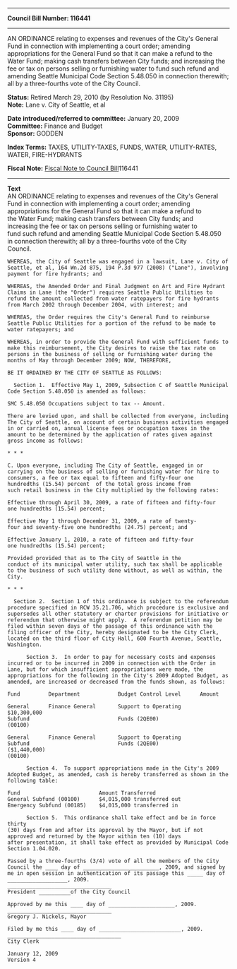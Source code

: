 * * * * *  
  
**Council Bill Number: [](#h0)[](#h2)116441**  
  
* * * * *  
  
AN ORDINANCE relating to expenses and revenues of the City's General Fund in connection with implementing a court order; amending appropriations for the General Fund so that it can make a refund to the Water Fund; making cash transfers between City funds; and increasing the fee or tax on persons selling or furnishing water to fund such refund and amending Seattle Municipal Code Section 5.48.050 in connection therewith; all by a three-fourths vote of the City Council.  
  
**Status:** Retired March 29, 2010 (by Resolution No. 31195)   
**Note:** Lane v. City of Seattle, et al  
  
  
**Date introduced/referred to committee:** January 20, 2009   
**Committee:** Finance and Budget   
**Sponsor:** GODDEN   
  
**Index Terms:** TAXES, UTILITY-TAXES, FUNDS, WATER, UTILITY-RATES, WATER, FIRE-HYDRANTS  
  
**Fiscal Note:** [Fiscal Note to Council Bill](http://clerk.seattle.gov/~public/fnote/116441.htm)[](#h1)[](#h3)116441  
  
* * * * *  
  
**Text**  
    AN ORDINANCE relating to expenses and revenues of the City's General  
    Fund in connection with implementing a court order; amending  
    appropriations for the General Fund so that it can make a refund to  
    the Water Fund; making cash transfers between City funds; and  
    increasing the fee or tax on persons selling or furnishing water to  
    fund such refund and amending Seattle Municipal Code Section 5.48.050  
    in connection therewith; all by a three-fourths vote of the City  
    Council.  
  
    WHEREAS, the City of Seattle was engaged in a lawsuit, Lane v. City of  
    Seattle, et al, 164 Wn.2d 875, 194 P.3d 977 (2008) ("Lane"), involving  
    payment for fire hydrants; and  
  
    WHEREAS, the Amended Order and Final Judgment on Art and Fire Hydrant  
    Claims in Lane (the "Order") requires Seattle Public Utilities to  
    refund the amount collected from water ratepayers for fire hydrants  
    from March 2002 through December 2004, with interest; and  
  
    WHEREAS, the Order requires the City's General Fund to reimburse  
    Seattle Public Utilities for a portion of the refund to be made to  
    water ratepayers; and  
  
    WHEREAS, in order to provide the General Fund with sufficient funds to  
    make this reimbursement, the City desires to raise the tax rate on  
    persons in the business of selling or furnishing water during the  
    months of May through December 2009; NOW, THEREFORE,  
  
    BE IT ORDAINED BY THE CITY OF SEATTLE AS FOLLOWS:  
  
      Section 1.  Effective May 1, 2009, Subsection C of Seattle Municipal  
    Code Section 5.48.050 is amended as follows:  
  
    SMC 5.48.050 Occupations subject to tax -- Amount.  
  
    There are levied upon, and shall be collected from everyone, including  
    The City of Seattle, on account of certain business activities engaged  
    in or carried on, annual license fees or occupation taxes in the  
    amount to be determined by the application of rates given against  
    gross income as follows:  
  
    * * *  
  
    C. Upon everyone, including The City of Seattle, engaged in or  
    carrying on the business of selling or furnishing water for hire to  
    consumers, a fee or tax equal to fifteen and fifty-four one  
    hundredths (15.54) percent  of the total gross income from  
    such retail business in the City multiplied by the following rates:  
  
    Effective through April 30, 2009, a rate of fifteen and fifty-four  
    one hundredths (15.54) percent;   
  
    Effective May 1 through December 31, 2009, a rate of twenty-  
    four and seventy-five one hundredths (24.75) percent; and  
  
    Effective January 1, 2010, a rate of fifteen and fifty-four  
    one hundredths (15.54) percent;   
  
    Provided provided that as to The City of Seattle in the  
    conduct of its municipal water utility, such tax shall be applicable  
    to the business of such utility done without, as well as within, the  
    City.  
  
    * * *  
  
      Section 2.  Section 1 of this ordinance is subject to the referendum  
    procedure specified in RCW 35.21.706, which procedure is exclusive and  
    supersedes all other statutory or charter provisions for initiative or  
    referendum that otherwise might apply.  A referendum petition may be  
    filed within seven days of the passage of this ordinance with the  
    filing officer of the City, hereby designated to be the City Clerk,  
    located on the third floor of City Hall, 600 Fourth Avenue, Seattle,  
    Washington.  
  
          Section 3.  In order to pay for necessary costs and expenses  
    incurred or to be incurred in 2009 in connection with the Order in  
    Lane, but for which insufficient appropriations were made, the  
    appropriations for the following in the City's 2009 Adopted Budget, as  
    amended, are increased or decreased from the funds shown, as follows:  
  
    Fund         Department            Budget Control Level      Amount  
  
    General      Finance General       Support to Operating      $10,300,000  
    Subfund                            Funds (2QE00)  
    (00100)  
  
    General      Finance General       Support to Operating  
    Subfund                            Funds (2QE00)             ($1,440,000)  
    (00100)  
  
          Section 4.  To support appropriations made in the City's 2009  
    Adopted Budget, as amended, cash is hereby transferred as shown in the  
    following table:  
  
    Fund                         Amount Transferred  
    General Subfund (00100)      $4,015,000 transferred out  
    Emergency Subfund (00185)    $4,015,000 transferred in  
  
          Section 5.  This ordinance shall take effect and be in force thirty  
    (30) days from and after its approval by the Mayor, but if not  
    approved and returned by the Mayor within ten (10) days  
    after presentation, it shall take effect as provided by Municipal Code  
    Section 1.04.020.  
  
    Passed by a three-fourths (3/4) vote of all the members of the City  
    Council the ____ day of ________________________, 2009, and signed by  
    me in open session in authentication of its passage this _____ day of  
    ___________________, 2009.  
    _________________________________  
    President __________of the City Council  
  
    Approved by me this ____ day of _____________________, 2009.  
    _________________________________  
    Gregory J. Nickels, Mayor  
  
    Filed by me this ____ day of __________________________, 2009.  
    ____________________________________  
    City Clerk  
  
    January 12, 2009  
    Version 4  
